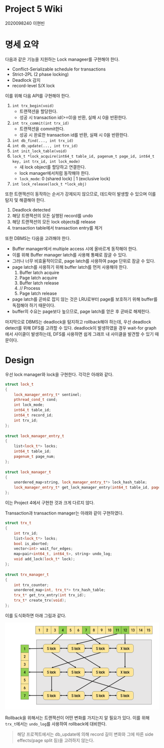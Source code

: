 # Project 5 Wiki

2020098240 이현빈

# 명세 요약

다음과 같은 기능을 지원하는 Lock manageer를 구현해야 한다.

- Conflict-Serializable schedule for transactions
- Strict-2PL (2 phase locking)
- Deadlock 감지
- record-level S/X lock

이를 위해 다음 API를 구현해야 한다.

1. `int trx_begin(void)`
    - 트랜잭션을 할당한다.
    - 성공 시 transaction id(>=0)을 반환, 실패 시 0을 반환한다.
2. `int trx_commit(int trx_id)`
    - 트랜잭션을 commit한다.
    - 성공 시 완료한 transaction id를 반환, 실패 시 0을 반환한다.
3. `int db_find(..., int trx_id)`
4. `int db_update(..., int trx_id)`
5. `int init_lock_table(void)`
6. `lock_t *lock_acquire(int64_t table_id, pagenum_t page_id, int64_t key, int trx_id, int lock_mode)`
    - 새 lock object를 할당하고 연결한다.
    - lock manager에서처럼 동작해야 한다.
    - `lock_mode`: 0 (shared lock) | 1 (exclusive lock)
7. `int lock_release(lock_t *lock_obj)`

또한 트랜잭션이 동작하는 순서가 강제되지 않으므로, 데드락이 발생할 수 있으며 이를 탐지 및 해결해야 한다.

1. Deadlock detected
2. 해당 트랜잭션의 모든 실행된 record를 undo
3. 해당 트랜잭션의 모든 lock objects를 release
4. transaction table에서 transaction entry를 제거

또한 DBMS는 다음을 고려해야 한다.
- Buffer manager에서 multiple access 시에 올바르게 동작해야 한다.
- 이를 위해 Buffer manager latch를 사용해 통째로 잠글 수 있다.
- 그러나 너무 비효율적이므로, page latch를 사용하여 page 단위로 잠글 수 있다.
- page latch를 사용하기 위해 buffer latch를 먼저 사용해야 한다.
    1. Buffer latch acquire
    2. Page latch acquire
    3. Buffer latch release
    4. // Process
    5. Page latch release
- page latch를 곧바로 잡지 않는 것은 LRU로부터 page를 보호하기 위해 buffer를 독점해야 하기 때문이다.
- buffer의 수요는 page보다 높으므로, page latch를 얻은 후 곧바로 해제한다.

마지막으로 DBMS는 deadlock을 탐지하고 rollback해야 하는데, 우선 deadlock detect를 위해 DFS를 고려할 수 있다. deadlock이 발생하였을 경우 wait-for graph에서 사이클이 발생하는데, DFS를 사용하면 쉽게 그래프 내 사이클을 발견할 수 있기 때문이다.

# Design

우선 lock manager와 lock을 구현한다. 각각은 아래와 같다.

```cpp
struct lock_t
{
    lock_manager_entry_t* sentinel;
    pthread_cond_t cond;
    int lock_mode;
    int64_t table_id;
    int64_t record_id;
    int trx_id;
};

struct lock_manager_entry_t
{
    list<lock_t*> locks;
    int64_t table_id;
    pagenum_t page_num;
};

struct lock_manager_t
{
    unordered_map<string, lock_manager_entry_t*> lock_hash_table;
    lock_manager_entry_t* get_lock_manager_entry(int64_t table_id, pagenum_t page_id);
};
```
이는 Project 4에서 구현한 것과 크게 다르지 않다.

Transaction과 transaction manager는 아래와 같이 구현하였다.
```cpp
struct trx_t
{
    int trx_id;
    list<lock_t*> locks;
    bool is_aborted;
    vector<int> wait_for_edges;
    map<pair<int64_t, int64_t>, string> undo_log;
    void add_lock(lock_t* lock);
};

struct trx_manager_t
{
    int trx_counter;
    unordered_map<int, trx_t*> trx_hash_table;
    trx_t* get_trx_entry(int trx_id);
    trx_t* create_trx(void);
};
```
이를 도식화하면 아래 그림과 같다.

![trxmanager](/project5/resources/img1.PNG)


Rollback을 위해서는 트랜잭션이 어떤 변화를 가지는지 알 필요가 있다. 이를 위해 `trx_t`에서는 `undo_log`를 사용하여 rollback에 대비한다.

> 해당 프로젝트에서는 db_update에 의해 record 길이 변화와 그에 따른 side effects(page split 등)을 고려하지 않는다.